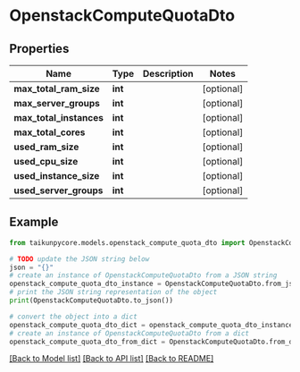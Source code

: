 # OpenstackComputeQuotaDto


## Properties

Name | Type | Description | Notes
------------ | ------------- | ------------- | -------------
**max_total_ram_size** | **int** |  | [optional] 
**max_server_groups** | **int** |  | [optional] 
**max_total_instances** | **int** |  | [optional] 
**max_total_cores** | **int** |  | [optional] 
**used_ram_size** | **int** |  | [optional] 
**used_cpu_size** | **int** |  | [optional] 
**used_instance_size** | **int** |  | [optional] 
**used_server_groups** | **int** |  | [optional] 

## Example

```python
from taikunpycore.models.openstack_compute_quota_dto import OpenstackComputeQuotaDto

# TODO update the JSON string below
json = "{}"
# create an instance of OpenstackComputeQuotaDto from a JSON string
openstack_compute_quota_dto_instance = OpenstackComputeQuotaDto.from_json(json)
# print the JSON string representation of the object
print(OpenstackComputeQuotaDto.to_json())

# convert the object into a dict
openstack_compute_quota_dto_dict = openstack_compute_quota_dto_instance.to_dict()
# create an instance of OpenstackComputeQuotaDto from a dict
openstack_compute_quota_dto_from_dict = OpenstackComputeQuotaDto.from_dict(openstack_compute_quota_dto_dict)
```
[[Back to Model list]](../README.md#documentation-for-models) [[Back to API list]](../README.md#documentation-for-api-endpoints) [[Back to README]](../README.md)


